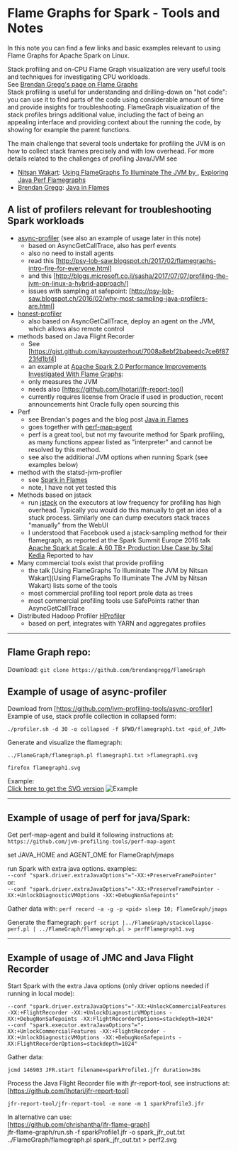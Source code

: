 # Flame Graphs for Spark - Tools and Notes

In this note you can find a few links and basic examples relevant to using Flame Graphs for Apache Spark on Linux.

Stack profiling and on-CPU Flame Graph visualization are very useful tools and techniques for investigating CPU workloads.   
See [Brendan Gregg's page on Flame Graphs](http://www.brendangregg.com/flamegraphs.html)   
Stack profiling is useful for understanding and drilling-down on "hot code": 
you can use it to find parts of the code using considerable amount of time and provide insights for troubleshooting.
FlameGraph visualization of the stack profiles brings additional value, including the fact of 
being an appealing interface and providing context about the running the code, by showing for example the parent functions.


The main challenge that several tools undertake for profiling the JVM is on how to collect stack frames
precisely and with low overhead.
For more details related to the challenges of profiling Java/JVM see 
- [Nitsan Wakart](https://twitter.com/nitsanw): [Using FlameGraphs To Illuminate The JVM by ](https://www.youtube.com/watch?v=ugRrFdda_JQ), [Exploring Java Perf Flamegraphs](https://2017.javazone.no/program/56179b136b91458a843383e13fd2efa1)
- [Brendan Gregg](https://twitter.com/brendangregg): [Java in Flames](https://medium.com/netflix-techblog/java-in-flames-e763b3d32166)

## A list of profilers relevant for troubleshooting Spark workloads

- [async-profiler](https://github.com/jvm-profiling-tools/async-profiler) (see also an example of usage later in this note)
  - based on AsyncGetCallTrace, also has perf events
  - also no need to install agents
  - read this [http://psy-lob-saw.blogspot.ch/2017/02/flamegraphs-intro-fire-for-everyone.html]
  - and this [http://blogs.microsoft.co.il/sasha/2017/07/07/profiling-the-jvm-on-linux-a-hybrid-approach/]
  - issues with sampling at safepoint: [http://psy-lob-saw.blogspot.ch/2016/02/why-most-sampling-java-profilers-are.html]
- [honest-profiler](https://github.com/jvm-profiling-tools/honest-profiler)
  - also based on AsyncGetCallTrace, deploy an agent on the JVM, which allows also remote control
- methods based on Java Flight Recorder
  - See [https://gist.github.com/kayousterhout/7008a8ebf2babeedc7ce6f8723fd1bf4]
  - an example at [Apache Spark 2.0 Performance Improvements Investigated With Flame Graphs](https://externaltable.blogspot.com/2016/09/spark-20-performance-improvements.html): 
  - only measures the JVM
  - needs also [https://github.com/lhotari/jfr-report-tool]
  - currently requires license from Oracle if used in production, recent announcements hint Oracle fully open sourcing this
- Perf
  - see Brendan's pages and the blog post [Java in Flames](https://medium.com/netflix-techblog/java-in-flames-e763b3d32166) 
  - goes together with [perf-map-agent](https://github.com/jvm-profiling-tools/perf-map-agent)
  - perf is a great tool, but not my favourite method for Spark profiling, as many functions appear listed as "interpreter" and cannot be resolved by this method.
  - see also the additional JVM options when running Spark (see examples below)
- method with the statsd-jvm-profiler
  - see [Spark in Flames](https://www.paypal-engineering.com/2016/09/08/spark-in-flames-profiling-spark-applications-using-flame-graphs/)
  - note, I have not yet tested this
- Methods based on jstack
  - run [jstack](http://docs.oracle.com/javase/7/docs/technotes/tools/share/jstack.html) on the executors at low frequency for profiling has high overhead. Typically you would do this manually to get an idea of a stuck process. Similarly one can dump executors stack traces "manually" from the WebUI 
  - I understood that Facebook used a jstack-sampling method for their flamegraph, as reported at the Spark Summit
   Europe 2016 talk [Apache Spark at Scale: A 60 TB+ Production Use Case by Sital Kedia](https://www.slideshare.net/SparkSummit/spark-summit-eu-talk-by-sital-kedia) Reported to hav
- Many commercial tools exist that provide profiling 
  - the talk [Using FlameGraphs To Illuminate The JVM by Nitsan Wakart](Using FlameGraphs To Illuminate The JVM by Nitsan Wakart)
    lists some of the tools 
  - most commercial profiling tool report prole data as trees
  - most commercial profiling tools use SafePoints rather than AsyncGetCallTrace
- Distributed Hadoop Profiler [HProfiler](https://github.com/cerndb/Hadoop-Profiler)
  - based on perf, integrates with YARN and aggregates profiles

---
## Flame Graph repo:
Download: ```git clone https://github.com/brendangregg/FlameGraph```

## Example of usage of async-profiler  

Download from [https://github.com/jvm-profiling-tools/async-profiler]  
Example of use, stack profile collection in collapsed form:  
```
./profiler.sh -d 30 -o collapsed -f $PWD/flamegraph1.txt <pid_of_JVM>
```

Generate and visualize the flamegraph:
```
../FlameGraph/flamegraph.pl flamegraph1.txt >flamegraph1.svg

firefox flamegraph1.svg
```

Example:   
[Click here to get the SVG version](https://canali.web.cern.ch/canali/svg/Flamegraph_Spark_SQL_read_CPU-bound.svg)
![Example](https://4.bp.blogspot.com/-_8L04QmdSzk/Wa6y1iqf7JI/AAAAAAAAE_g/3MhUCqf2XyMjUsqQdP2-vn8Y0iiN-UcAwCLcBGAs/s1600/Flamegraph_Spark_SQL_read_CPU-bound_zoomed.PNG)



---
## Example of usage of perf for java/Spark:

Get perf-map-agent and build it following instructions at:   
```https://github.com/jvm-profiling-tools/perf-map-agent```

set JAVA_HOME and AGENT_OME for FlameGraph/jmaps

run Spark with extra java options. examples:   
```--conf "spark.driver.extraJavaOptions"="-XX:+PreserveFramePointer"```   
or:  
```--conf "spark.driver.extraJavaOptions"="-XX:+PreserveFramePointer -XX:+UnlockDiagnosticVMOptions -XX:+DebugNonSafepoints"```   

Gather data with:
```perf record -a -g -p <pid> sleep 10; FlameGraph/jmaps```

Generate the flamegraph:
```perf script |../FlameGraph/stackcollapse-perf.pl | ../FlameGraph/flamegraph.pl > perfFlamegraph1.svg```   


----
## Example of usage of JMC and Java Flight Recorder

Start Spark with the extra Java options (only driver options needed if running in local mode):   
```
--conf "spark.driver.extraJavaOptions"="-XX:+UnlockCommercialFeatures -XX:+FlightRecorder -XX:+UnlockDiagnosticVMOptions -XX:+DebugNonSafepoints -XX:FlightRecorderOptions=stackdepth=1024"
--conf "spark.executor.extraJavaOptions"="-XX:+UnlockCommercialFeatures -XX:+FlightRecorder -XX:+UnlockDiagnosticVMOptions -XX:+DebugNonSafepoints -XX:FlightRecorderOptions=stackdepth=1024"
```

Gather data:   
```
jcmd 146903 JFR.start filename=sparkProfile1.jfr duration=30s
```

Process the Java Flight Recorder file with jfr-report-tool, see instructions at: [https://github.com/lhotari/jfr-report-tool]
```
jfr-report-tool/jfr-report-tool -e none -m 1 sparkProfile3.jfr
```

In alternative can use:   
[https://github.com/chrishantha/jfr-flame-graph]   
jfr-flame-graph/run.sh -f sparkProfile1.jfr -o spark_jfr_out.txt
../FlameGraph/flamegraph.pl spark_jfr_out.txt > perf2.svg

